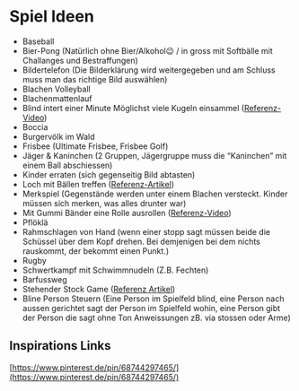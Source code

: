 # Spiel Ideen

- Baseball
- Bier-Pong (Natürlich ohne Bier/Alkohol😉 / in gross mit Softbälle mit Challanges und Bestraffungen)
- Bildertelefon (Die Bilderklärung wird weitergegeben und am Schluss muss man das richtige Bild auswählen)
- Blachen Volleyball
- Blachenmattenlauf
- Blind intert einer Minute Möglichst viele Kugeln einsammel ([Referenz-Video](https://youtu.be/ehPugxlo_oY?t=435))
- Boccia
- Burgervölk im Wald
- Frisbee (Ultimate Frisbee, Frisbee Golf)
- Jäger & Kaninchen (2 Gruppen, Jägergruppe muss die “Kaninchen” mit einem Ball abschiessen)
- Kinder erraten (sich gegenseitig Bild abtasten)
- Loch mit Bällen treffen ([Referenz-Artikel](https://mamakreativ.com/bunte-sommerparty-fuer-kinder-10-schnelle-und-einfache-ideen/))
- Merkspiel (Gegenstände werden unter einem Blachen versteckt. Kinder müssen sich merken, was alles drunter war)
- Mit Gummi Bänder eine Rolle ausrollen ([Referenz-Video](https://youtu.be/ehPugxlo_oY?t=406))
- Pflöklä
- Rahmschlagen von Hand (wenn einer stopp sagt müssen beide die Schüssel über dem Kopf drehen. Bei demjenigen bei dem nichts rauskommt, der bekommt einen Punkt.)
- Rugby
- Schwertkampf mit Schwimmnudeln (Z.B. Fechten)
- Barfussweg
- Stehender Stock Game ([Referenz Artikel](https://www.raisingdragons.com/standing-pool-noodle-game/))
- Bline Person Steuern (Eine Person im Spielfeld blind, eine Person nach aussen gerichtet sagt der Person im Spielfeld wohin, eine Person gibt der Person die sagt ohne Ton Anweissungen zB. via stossen oder Arme)

## Inspirations Links
[https://www.pinterest.de/pin/68744297465/](https://www.pinterest.de/pin/68744297465/)